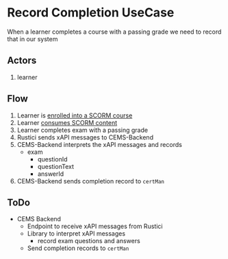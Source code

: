 # Record Completion UseCase

When a learner completes a course with a passing grade we need to record that in our system

## Actors
1. learner

## Flow
1. Learner is [enrolled into a SCORM course]
1. Learner [consumes SCORM content]
1. Learner completes exam with a passing grade
1. Rustici sends xAPI messages to CEMS-Backend
1. CEMS-Backend interprets the xAPI messages and records
    - exam
      - questionId
      - questionText
      - answerId
1. CEMS-Backend sends completion record to `certMan`

## ToDo
- CEMS Backend
  - Endpoint to receive xAPI messages from Rustici
  - Library to interpret xAPI messages
    - record exam questions and answers
  - Send completion records to `certMan`

[enrolled into a SCORM course]: UseCase/ScormCourseEnrollment.md
[consumes SCORM content]: UseCase/ConsumeScormContent.md
